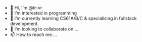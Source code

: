 - 👋 Hi, I’m @tr-vr
- 👀 I’m interested in programming
- 🌱 I’m currently learning CS61A/B/C & specialising in fullstack development.
- 💞️ I’m looking to collaborate on ...
- 📫 How to reach me ...

<!---
tr-vr/tr-vr is a ✨ special ✨ repository because its `README.md` (this file) appears on your GitHub profile.
You can click the Preview link to take a look at your changes.
--->
